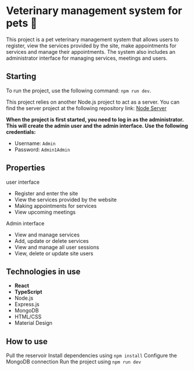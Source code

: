 # Veterinary management system for pets 🐾

This project is a pet veterinary management system that allows users to register, view the services provided by the site, make appointments for services and manage their appointments. The system also includes an administrator interface for managing services, meetings and users.

## Starting

To run the project, use the following command:
`npm run dev`.

This project relies on another Node.js project to act as a server. 
You can find the server project at the following repository link: 
[Node Server]( https://github.com/AyalaDiamant/Final-Project-Node)



**When the project is first started, you need to log in as the administrator. This will create the admin user and the admin interface. Use the following credentials:**

- Username: `Admin`
- Password: `Admin1Admin`

## Properties

user interface

- Register and enter the site
- View the services provided by the website
- Making appointments for services
- View upcoming meetings

Admin interface

- View and manage services
- Add, update or delete services
- View and manage all user sessions
- View, delete or update site users

## Technologies in use

- **React**
- **TypeScript**
- Node.js
- Express.js
- MongoDB
- HTML/CSS
- Material Design
  

## How to use
Pull the reservoir
Install dependencies using `npm install`
Configure the MongoDB connection
Run the project using `npm run dev`

